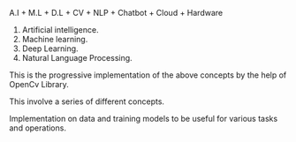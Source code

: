 A.I + M.L + D.L + CV + NLP + Chatbot + Cloud + Hardware

1. Artificial intelligence.
2. Machine learning.
3. Deep Learning.
4. Natural Language Processing.

This is the progressive implementation of the above concepts by the help of OpenCv Library.

This involve a series of different concepts.


Implementation on data and training models to be useful for various tasks and operations.



